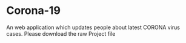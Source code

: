 # Corona-19
An web application which updates people about latest CORONA virus cases.
Please download the raw Project file
